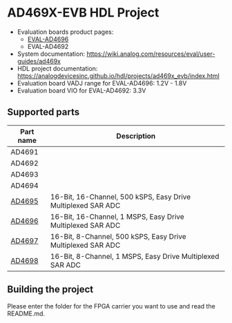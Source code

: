 # AD469X-EVB HDL Project

- Evaluation boards product pages:
   - [EVAL-AD4696](https://www.analog.com/eval-ad4696)
   - EVAL-AD4692
- System documentation: https://wiki.analog.com/resources/eval/user-guides/ad469x
- HDL project documentation: https://analogdevicesinc.github.io/hdl/projects/ad469x_evb/index.html
- Evaluation board VADJ range for EVAL-AD4696: 1.2V - 1.8V
- Evaluation board VIO for EVAL-AD4692: 3.3V

## Supported parts

| Part name                               | Description                                                  |
|-----------------------------------------|--------------------------------------------------------------|
| AD4691                                  |                                                              |
| AD4692                                  |                                                              |
| AD4693                                  |                                                              |
| AD4694                                  |                                                              |
| [AD4695](https://www.analog.com/ad4695) | 16-Bit, 16-Channel, 500 kSPS, Easy Drive Multiplexed SAR ADC |
| [AD4696](https://www.analog.com/ad4696) | 16-Bit, 16-Channel, 1 MSPS, Easy Drive Multiplexed SAR ADC   |
| [AD4697](https://www.analog.com/ad4697) | 16-Bit, 8-Channel, 500 kSPS, Easy Drive Multiplexed SAR ADC  |
| [AD4698](https://www.analog.com/ad4698) | 16-Bit, 8-Channel, 1 MSPS, Easy Drive Multiplexed SAR ADC    |

## Building the project

Please enter the folder for the FPGA carrier you want to use and read the README.md.